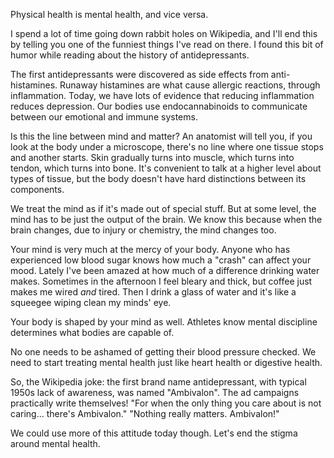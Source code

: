 Physical health is mental health, and vice versa.

I spend a lot of time going down rabbit holes on Wikipedia, and I'll end this by telling you one of the funniest things I've read on there. I found this bit of humor while reading about the history of antidepressants.

The first antidepressants were discovered as side effects from anti-histamines. Runaway histamines are what cause allergic reactions, through inflammation. Today, we have lots of evidence that reducing inflammation reduces depression. Our bodies use endocannabinoids to communicate between our emotional and immune systems.

Is this the line between mind and matter? An anatomist will tell you, if you look at the body under a microscope, there's no line where one tissue stops and another starts. Skin gradually turns into muscle, which turns into tendon, which turns into bone. It's convenient to talk at a higher level about types of tissue, but the body doesn't have hard distinctions between its components.

We treat the mind as if it's made out of special stuff. But at some level, the mind has to be just the output of the brain. We know this because when the brain changes, due to injury or chemistry, the mind changes too.

Your mind is very much at the mercy of your body. Anyone who has experienced low blood sugar knows how much a "crash" can affect your mood. Lately I've been amazed at how much of a difference drinking water makes. Sometimes in the afternoon I feel bleary and thick, but coffee just makes me wired _and_ tired. Then I drink a glass of water and it's like a squeegee wiping clean my minds' eye.

Your body is shaped by your mind as well. Athletes know mental discipline determines what bodies are capable of.

No one needs to be ashamed of getting their blood pressure checked. We need to start treating mental health just like heart health or digestive health.

So, the Wikipedia joke: the first brand name antidepressant, with typical 1950s lack of awareness, was named "Ambivalon". The ad campaigns practically write themselves! "For when the only thing you care about is not caring... there's Ambivalon." "Nothing really matters. Ambivalon!"

We could use more of this attitude today though. Let's end the stigma around mental health.
